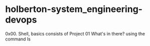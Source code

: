 # holberton-system_engineering-devops
0x00. Shell, basics consists of Project 01
What's in there? using the command 
ls
